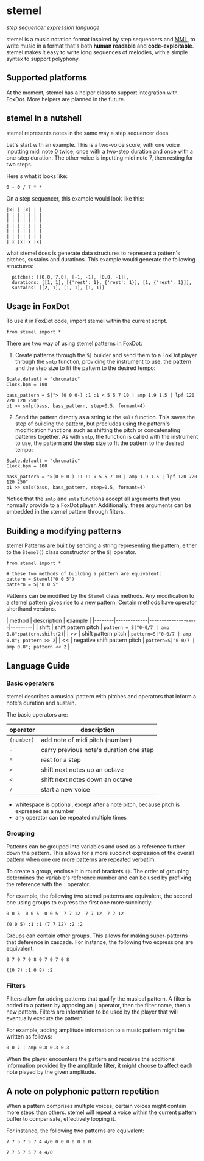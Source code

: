 # stemel

_step sequencer expression language_

stemel is a music notation format inspired by
step sequencers and
[MML](https://en.wikipedia.org/wiki/Music_Macro_Language),
to write music in a format that's both **human readable**
and **code-exploitable**.
stemel makes it easy to write long sequences of melodies, with a simple syntax to
support polyphony.

## Supported platforms

At the moment, stemel has a helper class to support integration with FoxDot.
More helpers are planned in the future.

## stemel in a nutshell

stemel represents notes in the same way a step
sequencer does.

Let's start with an example. This is a
two-voice score, with one voice inputting midi
note 0 twice, once with a two-step duration and
once with a one-step duration. The other voice
is inputting midi note 7, then resting for
two steps.

Here's what it looks like:

```
0 - 0 / 7 * *
```
On a step sequencer, this example would look like this:

```
|x| | |x| | |
| | | | | | |
| | | | | | |
| | | | | | |
| | | | | | |
| | | | | | |
| x |x| x |x|
```
what stemel does is generate data structures to represent
a pattern's pitches, sustains and durations. This example
would generate the following structures:

```
  pitches: [[0.0, 7.0], [-1, -1], [0.0, -1]],
  durations: [[1, 1], [{'rest': 1}, {'rest': 1}], [1, {'rest': 1}]],
  sustains: [[2, 1], [1, 1], [1, 1]]
```

## Usage in FoxDot

To use it in FoxDot code, import stemel within the current script.
```
from stemel import *
```

There are two way of using stemel patterns in FoxDot:

1. Create patterns through the `S|` builder and send them to a FoxDot player through the
`smlp` function, providing the instrument to use, the pattern and the step size to fit the pattern to the desired tempo:

```
Scale.default = "chromatic"
Clock.bpm = 100

bass_pattern = S|"> (0 0 0-) :1 :1 < 5 5 7 10 | amp 1.9 1.5 | lpf 120 720 120 250"
b1 >> smlp(bass, bass_pattern, step=0.5, formant=4)
```

2. Send the pattern directly as a string to the `smls` function. This saves the step of building the pattern, but precludes using the pattern's modification functions such as shifting the pitch or concatenating
patterns together. As with `smlp`, the function is called with the instrument to use, the pattern and the step size to fit the pattern to the desired tempo:
```
Scale.default = "chromatic"
Clock.bpm = 100

bass_pattern = ">(0 0 0-) :1 :1 < 5 5 7 10 | amp 1.9 1.5 | lpf 120 720 120 250"
b1 >> smls(bass, bass_pattern, step=0.5, formant=4)
```
Notice that the `smlp` and `smls` functions accept all arguments that you normally
provide to a FoxDot player. Additionally, these arguments can be embedded in the
stemel pattern through filters.

## Building a modifying patterns

stemel Patterns are built by sending a string representing the pattern, either to the `Stemel()` class constructor or the `S|` operator.
```
from stemel import *

# these two methods of building a pattern are equivalent:
pattern = Stemel("0 0 5")
pattern = S|"0 0 5"
```
Patterns can be modified by the `Stemel` class methods. Any modification to a stemel
pattern gives rise to a new pattern. Certain methods have operator shorthand versions.

| method | description | example |
|--------|-------------|--------------------|---------|
| shift  | shift pattern pitch | `pattern = S|"0-0/7 | amp 0.8";pattern.shift(2)`|
| >>     | shift pattern pitch | `pattern=S|"0-0/7 | amp 0.8"; pattern >> 2`|
| <<     | negative shift pattern pitch | `pattern=S|"0-0/7 | amp 0.8"; pattern << 2` |







## Language Guide

### Basic operators
stemel describes a musical pattern with pitches and operators
that inform a note's duration and sustain.

The basic operators are:

| operator | description |
| -------- | ----------- |
| `(number)` | add note of midi pitch (number) |
| `-` | carry previous note's duration one step |
| `*` | rest for a step |
| `>` | shift next notes up an octave |
| `<` | shift next notes down an octave |
| `/` | start a new voice |

- whitespace is optional, except after a note
pitch, because pitch is expressed as a number
- any operator can be repeated multiple times

### Grouping
Patterns can be grouped into variables and used as a reference
further down the pattern. This allows for a more succinct
expression of the overall pattern when one ore more patterns
are repeated verbatim.

To create a group, enclose it in round brackets `()`. The order
of grouping determines the variable's reference number and can
be used by prefixing the reference with the `:` operator.

For example, the following two stemel patterns are equivalent,
the second one using groups to express the first one more succinctly:

```
0 0 5  0 0 5  0 0 5  7 7 12  7 7 12  7 7 12

(0 0 5) :1 :1 (7 7 12) :2 :2
```

Groups can contain other groups. This allows for making
super-patterns that deference in cascade. For instance, the
following two expressions are equivalent:

```
0 7 0 7 0 8 0 7 0 7 0 8

((0 7) :1 0 8) :2
```

### Filters

Filters allow for adding patterns that qualify the musical
pattern. A filter is added to a pattern by apposing an `|` operator,
then the filter name, then a new pattern. Filters are information
to be used by the player that will eventually execute the pattern.

For example, adding amplitude information to a music pattern
might be written as follows:

```
0 0 7 | amp 0.8 0.3 0.3
```
When the player encounters the pattern and receives the additional
information provided by the amplitude filter, it might choose to
affect each note played by the given amplitude.

## A note on polyphonic pattern repetition

When a pattern comprises multiple voices, certain voices
might contain more steps than others. stemel will repeat
a voice within the current pattern buffer to compensate,
effectively looping it.

For instance, the following two patterns are equivalent:
```
7 7 5 7 5 7 4 4/0 0 0 0 0 0 0 0

7 7 5 7 5 7 4 4/0
```
